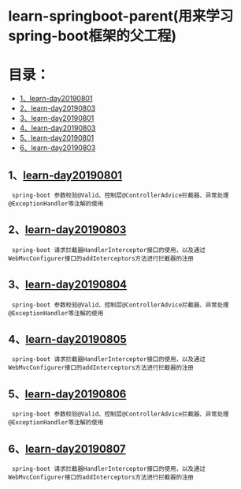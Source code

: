 # learn-springboot-parent(用来学习spring-boot框架的父工程)
目录：
====
* [1、learn-day20190801](#1learn-day20190801)
* [2、learn-day20190803](#2learn-day20190803)
* [3、learn-day20190801](#1learn-day20190804)
* [4、learn-day20190803](#2learn-day20190805)
* [5、learn-day20190801](#1learn-day20190806)
* [6、learn-day20190803](#2learn-day20190807)
## 1、[learn-day20190801](learn-day20190801)
     spring-boot 参数校验@Valid、控制层@ControllerAdvice拦截器、异常处理@ExceptionHandler等注解的使用
## 2、[learn-day20190803](learn-day20190803)
     spring-boot 请求拦截器HandlerInterceptor接口的使用，以及通过WebMvcConfigurer接口的addInterceptors方法进行拦截器的注册
## 3、[learn-day20190804](learn-day20190801)
     spring-boot 参数校验@Valid、控制层@ControllerAdvice拦截器、异常处理@ExceptionHandler等注解的使用
## 4、[learn-day20190805](learn-day20190803)
     spring-boot 请求拦截器HandlerInterceptor接口的使用，以及通过WebMvcConfigurer接口的addInterceptors方法进行拦截器的注册
## 5、[learn-day20190806](learn-day20190801)
     spring-boot 参数校验@Valid、控制层@ControllerAdvice拦截器、异常处理@ExceptionHandler等注解的使用
## 6、[learn-day20190807](learn-day20190803)
     spring-boot 请求拦截器HandlerInterceptor接口的使用，以及通过WebMvcConfigurer接口的addInterceptors方法进行拦截器的注册
